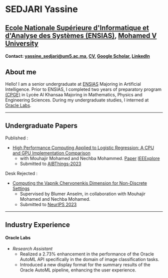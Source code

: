 # SEDJARI Yassine

## [Ecole Nationale Supérieure d'Informatique et d'Analyse des Systèmes (ENSIAS)](http://ensias.um5.ac.ma/), [Mohamed V University](http://www.um5.ac.ma/um5/)

#### Contact: yassine_sedjari@um5.ac.ma, [CV](), [Google Scholar](https://scholar.google.com/citations?hl=en&user=ERdvvy0AAAAJ&view_op=list_works&gmla=AJ1KiT1vyRIyJ5flrIIpI3M46uHZ0_WU7rduH7Xt5LsZ6opPZU-cq5slv8uV5SanRS2G1VMt1AVmj3JiEdt_SzcS), [LinkedIn](https://www.linkedin.com/in/yassine-sedjari-4074aa189/)

## About me

Hello! I am a senior undergraduate at [ENSIAS](https://fr.wikipedia.org/wiki/%C3%89cole_nationale_sup%C3%A9rieure_d%27informatique_et_d%27analyse_des_syst%C3%A8mes) Majoring in Artificial Intelligence. Prior to ENSIAS, I completed two years of preparatory program [(CPGE)](https://en.wikipedia.org/wiki/Classe_pr%C3%A9paratoire_aux_grandes_%C3%A9coles) in Lycée Al Khansaa Majoring in Mathematics, Physics and Engineering Sciences. During my undergraduate studies, I interned at [Oracle Labs](https://en.wikipedia.org/wiki/Oracle_Labs).

-------------------------------------------------------------------------------------------------------------------------------------------------------------------------------

## Undergraduate Papers

Published : 

* [High Performance Computing Applied to Logistic Regression: A CPU and GPU Implementation
Comparison](https://arxiv.org/abs/2308.10037)
  * with Mouhajir Mohamed and Nechba Mohammed. [Paper](https://arxiv.org/abs/2308.10037) [IEEExplore](https://ieeexplore.ieee.org/document/10291024)
  * Submitted to [AIBThings-2023](https://aibthings.com/)

Desk Rejected :

* [Computing the Vapnik Chervonenkis Dimension for Non-Discrete Settings](https://arxiv.org/abs/2308.10041)
  * Supervised by Blumer Anselm, in collaboration with Mouhajir Mohamed and Nechba Mohamed.
  * Submitted to [NeurIPS 2023](https://nips.cc/)

-------------------------------------------------------------------------------------------------------------------------------------------------------------------------------

## Industry Experience

#### Oracle Labs
- *Research Assistant*
  - Realized a 2.73% enhancement in the performance of the Oracle AutoML API specifically in the domain of image classification tasks.
  - Introduced a new display format for the summary results of the Oracle AutoML pipeline, enhancing the
user experience.





<!-- Hello! I am a 5th year doctoral candidate at the MIT Operations Research Center, advised by Prof. Bart Van Parys. Prior to joining MIT, I graduated from Ecole Polytechnique in 2019 Majoring in Applied Mathematics and completed two years of preparatory program (CPGE) in Lycée Louis-le-Grand. During my PhD, I interned at Google Research and subsequently continued as part-time there.

My research interest lies in Data-driven Decision-making, with a focus on reliability attributes such as robustness and interpretability. I strive to understand how to use most efficiently observed data to make decisions. The goal is to derive from these insights novel algorithms that tackle challenges in data-driven decision-making. My recent work focuses on designing novel robust approaches to Stochastic Optimization problems using Distributionally Robust Optimization. We have applied these approaches to various problems such as portfolio optimization and training neural networks, resulting in state-of-art performance. Earlier in my PhD, I have worked in Reinforcement Learning (RL) to introduce a novel more efficient and interepretable RL framework. We have then applied this framework to COVID-19 predictions and vaccine allocation. -->


<!-- #### Technical Skills: Python, SQL, AWS, Snowflake, MATLAB

## Education
- Ph.D., Physics | The University of Texas at Dallas (_May 2022_)								       		
- M.S., Physics	| The University of Texas at Dallas (_December 2019_)	 			        		
- B.S., Physics | The University of Texas at Dallas (_May 2017_)

## Work Experience
**Data Scientist @ Toyota Financial Services (_June 2022 - Present_)**
- Uncovered and corrected missing step in production data pipeline which impacted over 70% of active accounts
- Redeveloped loan originations model which resulted in 50% improvement in model performance and saving 1 million dollars in potential losses

**Data Science Consultant @ Shawhin Talebi Ventures LLC (_December 2020 - Present_)**
- Conducted data collection, processing, and analysis for novel study evaluating the impact of over 300 biometrics variables on human performance in hyper-realistic, live-fire training scenarios
- Applied unsupervised deep learning approaches to longitudinal ICU data to discover novel sepsis sub-phenotypes

## Projects
### Data-Driven EEG Band Discovery with Decision Trees
[Publication](https://www.mdpi.com/1424-8220/22/8/3048)

Developed objective strategy for discovering optimal EEG bands based on signal power spectra using **Python**. This data-driven approach led to better characterization of the underlying power spectrum by identifying bands that outperformed the more commonly used band boundaries by a factor of two. The proposed method provides a fully automated and flexible approach to capturing key signal components and possibly discovering new indices of brain activity.

![EEG Band Discovery](/assets/img/eeg_band_discovery.jpeg)

### Decoding Physical and Cognitive Impacts of Particulate Matter Concentrations at Ultra-Fine Scales
[Publication](https://www.mdpi.com/1424-8220/22/11/4240)

Used **Matlab** to train over 100 machine learning models which estimated particulate matter concentrations based on a suite of over 300 biometric variables. We found biometric variables can be used to accurately estimate particulate matter concentrations at ultra-fine spatial scales with high fidelity (r2 = 0.91) and that smaller particles are better estimated than larger ones. Inferring environmental conditions solely from biometric measurements allows us to disentangle key interactions between the environment and the body.

![Bike Study](/assets/img/bike_study.jpeg)

## Talks & Lectures
- Causality: The new science of an old question - GSP Seminar, Fall 2021
- Guest Lecture: Dimensionality Reduction - Big Data and Machine Learning for Scientific Discovery (PHYS 5336), Spring 2021
- Guest Lecture: Fourier and Wavelet Transforms - Scientific Computing (PHYS 5315), Fall 2020
- A Brief Introduction to Optimization - GSP Seminar, Fall 2019
- Weeks of Welcome Poster Competition - UTD, Fall 2019
- A Brief Introduction to Networks - GSP Seminar, Spring 2019

- [Data Science YouTube](https://www.youtube.com/channel/UCa9gErQ9AE5jT2DZLjXBIdA)

## Publications
1. Talebi S., Lary D.J., Wijeratne L. OH., and Lary, T. Modeling Autonomic Pupillary Responses from External Stimuli Using Machine Learning (2019). DOI: 10.26717/BJSTR.2019.20.003446
2. Wijeratne, L.O.; Kiv, D.R.; Aker, A.R.; Talebi, S.; Lary, D.J. Using Machine Learning for the Calibration of Airborne Particulate Sensors. Sensors 2020, 20, 99.
3. Lary, D.J.; Schaefer, D.; Waczak, J.; Aker, A.; Barbosa, A.; Wijeratne, L.O.H.; Talebi, S.; Fernando, B.; Sadler, J.; Lary, T.; Lary, M.D. Autonomous Learning of New Environments with a Robotic Team Employing Hyper-Spectral Remote Sensing, Comprehensive In-Situ Sensing and Machine Learning. Sensors 2021, 21, 2240. https://doi.org/10.3390/s21062240
4. Zhang, Y.; Wijeratne, L.O.H.; Talebi, S.; Lary, D.J. Machine Learning for Light Sensor Calibration. Sensors 2021, 21, 6259. https://doi.org/10.3390/s21186259
5. Talebi, S.; Waczak, J.; Fernando, B.; Sridhar, A.; Lary, D.J. Data-Driven EEG Band Discovery with Decision Trees. Preprints 2022, 2022030145 (doi: 10.20944/preprints202203.0145.v1).
6. Fernando, B.A.; Sridhar, A.; Talebi, S.; Waczak, J.; Lary, D.J. Unsupervised Blink Detection Using Eye Aspect Ratio Values. Preprints 2022, 2022030200 (doi: 10.20944/preprints202203.0200.v1).
7. Talebi, S. et al. Decoding Physical and Cognitive Impacts of PM Concentrations at Ultra-fine Scales, 29 March 2022, PREPRINT (Version 1) available at Research Square [https://doi.org/10.21203/rs.3.rs-1499191/v1]
8. Lary, D.J. et al. (2022). Machine Learning, Big Data, and Spatial Tools: A Combination to Reveal Complex Facts That Impact Environmental Health. In: Faruque, F.S. (eds) Geospatial Technology for Human Well-Being and Health. Springer, Cham. https://doi.org/10.1007/978-3-030-71377-5_12
9. Wijerante, L.O.H. et al. (2022). Advancement in Airborne Particulate Estimation Using Machine Learning. In: Faruque, F.S. (eds) Geospatial Technology for Human Well-Being and Health. Springer, Cham. https://doi.org/10.1007/978-3-030-71377-5_13

- [Data Science Blog](https://medium.com/@shawhin)
-->
